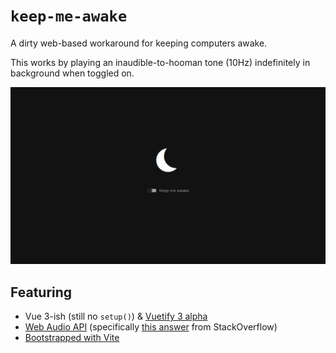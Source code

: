 # `keep-me-awake`

A dirty web-based workaround for keeping computers awake.

This works by playing an inaudible-to-hooman tone (10Hz) indefinitely in background when toggled on.

![](./doc_assets/screenshot.png)



## Featuring

- Vue 3-ish (still no `setup()`) & [Vuetify 3 alpha](https://next.vuetifyjs.com/en)
- [Web Audio API](https://developer.mozilla.org/en-US/docs/Web/API/Web_Audio_API) (specifically [this answer](https://stackoverflow.com/a/16573282) from StackOverflow)
- [Bootstrapped with Vite](https://vitejs.dev/)
